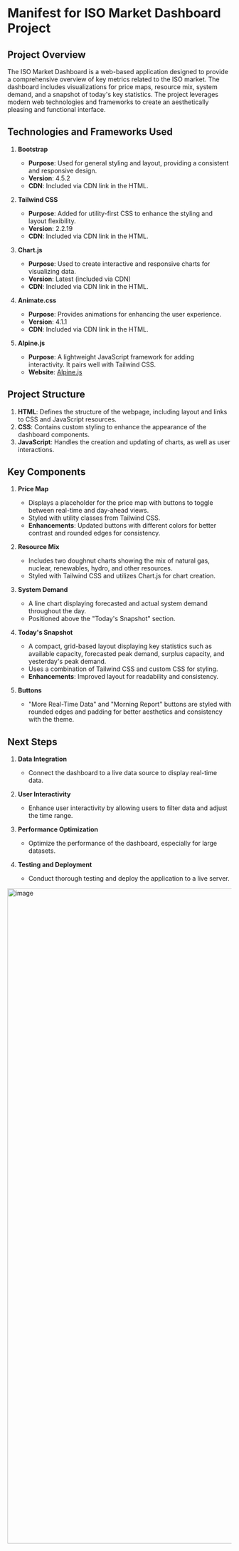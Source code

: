 # Manifest for ISO Market Dashboard Project

## Project Overview
The ISO Market Dashboard is a web-based application designed to provide a comprehensive overview of key metrics related to the ISO market. The dashboard includes visualizations for price maps, resource mix, system demand, and a snapshot of today's key statistics. The project leverages modern web technologies and frameworks to create an aesthetically pleasing and functional interface.

## Technologies and Frameworks Used
1. **Bootstrap**
   - **Purpose**: Used for general styling and layout, providing a consistent and responsive design.
   - **Version**: 4.5.2
   - **CDN**: Included via CDN link in the HTML.

2. **Tailwind CSS**
   - **Purpose**: Added for utility-first CSS to enhance the styling and layout flexibility.
   - **Version**: 2.2.19
   - **CDN**: Included via CDN link in the HTML.

3. **Chart.js**
   - **Purpose**: Used to create interactive and responsive charts for visualizing data.
   - **Version**: Latest (included via CDN)
   - **CDN**: Included via CDN link in the HTML.

4. **Animate.css**
   - **Purpose**: Provides animations for enhancing the user experience.
   - **Version**: 4.1.1
   - **CDN**: Included via CDN link in the HTML.

5. **Alpine.js**
   - **Purpose**: A lightweight JavaScript framework for adding interactivity. It pairs well with Tailwind CSS.
   - **Website**: [Alpine.js](https://alpinejs.dev/)

## Project Structure
1. **HTML**: Defines the structure of the webpage, including layout and links to CSS and JavaScript resources.
2. **CSS**: Contains custom styling to enhance the appearance of the dashboard components.
3. **JavaScript**: Handles the creation and updating of charts, as well as user interactions.

## Key Components
1. **Price Map**
   - Displays a placeholder for the price map with buttons to toggle between real-time and day-ahead views.
   - Styled with utility classes from Tailwind CSS.
   - **Enhancements**: Updated buttons with different colors for better contrast and rounded edges for consistency.

2. **Resource Mix**
   - Includes two doughnut charts showing the mix of natural gas, nuclear, renewables, hydro, and other resources.
   - Styled with Tailwind CSS and utilizes Chart.js for chart creation.

3. **System Demand**
   - A line chart displaying forecasted and actual system demand throughout the day.
   - Positioned above the "Today's Snapshot" section.

4. **Today's Snapshot**
   - A compact, grid-based layout displaying key statistics such as available capacity, forecasted peak demand, surplus capacity, and yesterday's peak demand.
   - Uses a combination of Tailwind CSS and custom CSS for styling.
   - **Enhancements**: Improved layout for readability and consistency.

5. **Buttons**
   - "More Real-Time Data" and "Morning Report" buttons are styled with rounded edges and padding for better aesthetics and consistency with the theme.

## Next Steps
1. **Data Integration**
   - Connect the dashboard to a live data source to display real-time data.

2. **User Interactivity**
   - Enhance user interactivity by allowing users to filter data and adjust the time range.

3. **Performance Optimization**
   - Optimize the performance of the dashboard, especially for large datasets.

4. **Testing and Deployment**
   - Conduct thorough testing and deploy the application to a live server.

<img width="1470" alt="image" src="https://github.com/jzhangg917/isodash/assets/94925733/48201a90-d804-49ec-8e66-0bc8d63e0a48">
